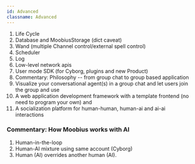 ```yaml
---
id: Advanced
classname: Advanced
---
```


1. Life Cycle
2. Database and MoobiusStorage (dict caveat)
3. Wand (multiple Channel control/external spell control)
4. Scheduler
5. Log
6. Low-level network apis
7. User mode SDK (for Cyborg, plugins and new Product)
8. Commentary: Philosophy -- from group chat to group based application
9. Visualize your conversational agent(s) in a group chat and let users join the group and use
10. A web application development framework with a template frontend (no need to program your own) and
11. A socialization platform for human-human, human-ai and ai-ai interactions

### Commentary: How Moobius works with AI

1. Human-in-the-loop
2. Human-AI mixture using same account (Cyborg)
3. Human (AI) overrides another human (AI).
